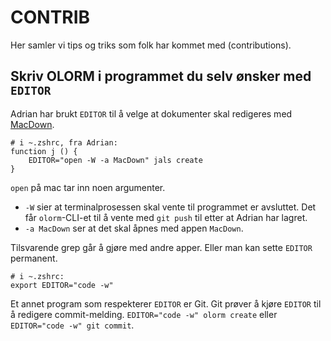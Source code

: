# CONTRIB

Her samler vi tips og triks som folk har kommet med (contributions).

## Skriv OLORM i programmet du selv ønsker med `EDITOR`

Adrian har brukt `EDITOR` til å velge at dokumenter skal redigeres med [MacDown].

[MacDown]: https://macdown.uranusjr.com/

```shell
# i ~.zshrc, fra Adrian:
function j () {
    EDITOR="open -W -a MacDown" jals create
}
```

`open` på mac tar inn noen argumenter.

- `-W` sier at terminalprosessen skal vente til programmet er avsluttet.
  Det får `olorm`-CLI-et til å vente med `git push` til etter at Adrian har lagret.
- `-a MacDown` ser at det skal åpnes med appen `MacDown`. 

Tilsvarende grep går å gjøre med andre apper.
Eller man kan sette `EDITOR` permanent.

```shell
# i ~.zshrc:
export EDITOR="code -w"
```

Et annet program som respekterer `EDITOR` er Git.
Git prøver å kjøre `EDITOR` til å redigere commit-melding.
`EDITOR="code -w" olorm create` eller `EDITOR="code -w" git commit`.
